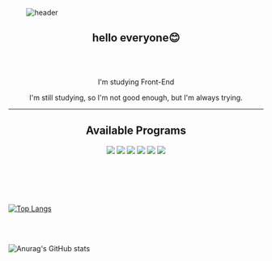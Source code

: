  &nbsp; &nbsp; &nbsp; &nbsp; &nbsp;![header](https://capsule-render.vercel.app/api?type=Waving&color=auto&height=300&section=header&text=Jaeeun%20Lee&fontSize=90)

<h2 align= 'center'>hello everyone😊</h2>

<br /><br />

<p align= 'center'>I'm studying Front-End</p>
<p align= 'center'>I'm still studying, so I'm not good enough, but I'm always trying.</p>

<hr>

<h2 align= 'center'>Available Programs</h2>
<div style="display: block;" align= 'center'><img src="https://img.shields.io/badge/github-000?style=flat&logo=github&logoColor=fff"/> <img src="https://img.shields.io/badge/HTML5-E34F26?style=flat&logo=HTML5&logoColor=fff"/> <img src="https://img.shields.io/badge/javascript-F7DF1E?style=flat&logo=javascript&logoColor=000"/> <img src="https://img.shields.io/badge/css3-1572B6?style=flat&logo=css3&logoColor=fff"/> <img src="https://img.shields.io/badge/React-61DAFB?style=flat&logo=React&logoColor=000"/> <img src="https://img.shields.io/badge/sass-CC6699?style=flat&logo=sass&logoColor=fff"/></div>

<br /><br /><br /><br />

[![Top Langs](https://github-readme-stats.vercel.app/api/top-langs/?username=anuraghazra)](https://github.com/anuraghazra/github-readme-stats) 

<br /><br />

![Anurag's GitHub stats](https://github-readme-stats.vercel.app/api?username=LJaeeun&show_icons=true&theme=blueberry)
